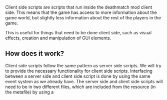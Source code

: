 Client side scripts are scripts that run inside the deathmatch mod client side. This means that the game has access to more information about the game world, but slightly less information about the rest of the players in the game.

This is useful for things that need to be done client side, such as visual effects, creation and manipulation of GUI elements.

How does it work?
-----------------

Client side scripts follow the same pattern as server side scripts. We will try to provide the necessary functionality for client side scripts. Interfacing between a server side and client side script is done by using the same event system as we already have. The server side and client side scripts will need to be in two different files, which are included from the resource (in the metafile) by using a

<script>
tag (and type attribute).

For example:

**meta.xml**

``` xml
<meta>
    <script src="c_gui.lua" type="client" />
    <script src="s_gui.lua" type="server" />
</meta>
```

If you wanted to trigger a client side event from the server, you would first have to register the client side event using [addEvent](/docs/addEvent.md "wikilink"). Then, you can attach a handler to the event as you would in a server side script. Then in the server side script, you'll be able to call [triggerClientEvent](/triggerClientEvent.md "wikilink"), which will trigger the event client side. The same can be done in reverse using [triggerServerEvent](/triggerServerEvent.md "wikilink").

For example:

**Client side**

``` lua
function showObjectBrowser ( id )
    -- code here
end
addEvent( "doShowObjectBrowser", true )
addEventHandler( "doShowObjectBrowser", getRootElement(), showObjectBrowser )
```

**Server side**

``` lua
triggerClientEvent ( somePlayer, "doShowObjectBrowser", getRootElement(), 1034 )
```

[Category:Scripting Concepts](/docs/Category:Scripting_Concepts.md "wikilink") [ru:Client side scripts](/ru:Client_side_scripts.md "wikilink") [it:Script client-side](/it:Script_client-side.md "wikilink") [es:Scripts de Cliente](/es:Scripts_de_Cliente.md "wikilink")
